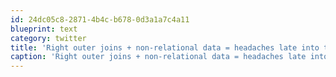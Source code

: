 ```yaml
---
id: 24dc05c8-2871-4b4c-b678-0d3a1a7c4a11
blueprint: text
category: twitter
title: 'Right outer joins + non-relational data = headaches late into the night. #MSSQL'
caption: 'Right outer joins + non-relational data = headaches late into the night. <span class="hashtag hashtag_local">#<a href="http://tweettemp.darylchymko.ca/?tag=mssql">MSSQL</a>'
---
```

